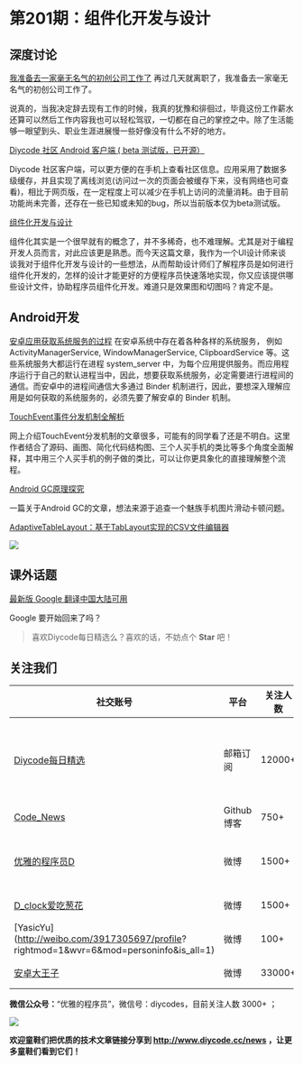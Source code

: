 # 第201期：组件化开发与设计

## 深度讨论

[我准备去一家毫无名气的初创公司工作了](https://www.diycode.cc/topics/707)
再过几天就离职了，我准备去一家毫无名气的初创公司工作了。

说真的，当我决定辞去现有工作的时候，我真的犹豫和徘徊过，毕竟这份工作薪水还算可以然后工作内容我也可以轻松驾驭，一切都在自己的掌控之中。除了生活能够一眼望到头、职业生涯进展慢一些好像没有什么不好的地方。

[Diycode 社区 Android 客户端 ( beta 测试版，已开源）](https://www.diycode.cc/topics/714)

Diycode 社区客户端，可以更方便的在手机上查看社区信息。应用采用了数据多级缓存，并且实现了离线浏览(访问过一次的页面会被缓存下来，没有网络也可查看)，相比于网页版，在一定程度上可以减少在手机上访问的流量消耗。由于目前功能尚未完善，还存在一些已知或未知的bug，所以当前版本仅为beta测试版。

[组件化开发与设计](https://www.diycode.cc/news/2199)

组件化其实是一个很早就有的概念了，并不多稀奇，也不难理解。尤其是对于编程开发人员而言，对此应该更是熟悉。而今天这篇文章，我作为一个UI设计师来谈谈我对于组件化开发与设计的一些想法，从而帮助设计师们了解程序员是如何进行组件化开发的，怎样的设计才能更好的方便程序员快速落地实现，你又应该提供哪些设计文件，协助程序员组件化开发。难道只是效果图和切图吗？肯定不是。

## Android开发

[安卓应用获取系统服务的过程](https://www.diycode.cc/news/2202)
在安卓系统中存在着各种各样的系统服务， 例如 ActivityManagerService, WindowManagerService, ClipboardService 等。这些系统服务大都运行在进程 system_server 中，为每个应用提供服务。而应用程序运行于自己的默认进程当中，因此，想要获取系统服务，必定需要进行进程间的通信。而安卓中的进程间通信大多通过 Binder 机制进行，因此，要想深入理解应用是如何获取的系统服务的，必须先要了解安卓的 Binder 机制。

[TouchEvent事件分发机制全解析](https://www.diycode.cc/news/2200)

网上介绍TouchEvent分发机制的文章很多，可能有的同学看了还是不明白。这里作者结合了源码、画图、简化代码结构图、三个人买手机的类比等多个角度全面解释，其中用三个人买手机的例子做的类比，可以让你更具象化的直接理解整个流程。

[Android GC原理探究](https://www.diycode.cc/news/2201)

一篇关于Android GC的文章，想法来源于追查一个魅族手机图片滑动卡顿问题。

[AdaptiveTableLayout：基于TabLayout实现的CSV文件编辑器](https://github.com/Cleveroad/AdaptiveTableLayout)

![](https://github.com/Cleveroad/AdaptiveTableLayout/raw/master/images/demo.gif)

## 课外话题


[最新版 Google 翻译中国大陆可用](https://zhuanlan.zhihu.com/p/26069725)

Google 要开始回来了吗？



> 喜欢Diycode每日精选么？喜欢的话，不妨点个 **Star** 吧！

## 关注我们

| 社交账号  |  平台  | 关注人数 | 说明 |
| -------- | -------- | -------- | -------- |
| [Diycode每日精选](http://list.qq.com/cgi-bin/qf_invite?id=d469993d2c888e971c0fbb2309c4d84256968386b126b967)|   邮箱订阅  | 12000+ | 每日分享一次Android、iOS、Swfit技术干货  |
| [Code_News](https://github.com/DiyCodes/code_news) |    Github博客  |750+ | 每日邮件推送列表  |
| [优雅的程序员D](http://weibo.com/u/5891258264) |   微博  | 1500+ | 官方微博，每日分享开源信息  |
| [D_clock爱吃葱花](http://weibo.com/u/2480694892)  |   微博  | 1500+ | 日报发起人  |
|[YasicYu](http://weibo.com/3917305697/profile? rightmod=1&wvr=6&mod=personinfo&is_all=1)  |   微博  | 100+ | 日报发起人  |
|[安卓大王子](http://weibo.com/apkbus/)   |   微博  | 33000+ | 日报发起人  |

**微信公众号：**“优雅的程序员”，微信号：diycodes，目前关注人数 3000+ ；

![](http://upload-images.jianshu.io/upload_images/1846413-b42abfa70f909099.jpg?imageMogr2/auto-orient/strip%7CimageView2/2/w/1240)

**欢迎童鞋们把优质的技术文章链接分享到 http://www.diycode.cc/news ，让更多童鞋们看到它们！**
